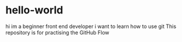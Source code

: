 # hello-world
hi im a beginner front end developer i want to learn how to use git
This repository is for practising the GitHub Flow
